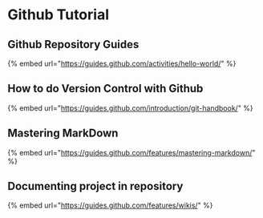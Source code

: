 # Github Tutorial

## Github Repository Guides

{% embed url="https://guides.github.com/activities/hello-world/" %}

## How to do Version Control with Github

{% embed url="https://guides.github.com/introduction/git-handbook/" %}

## Mastering MarkDown

{% embed url="https://guides.github.com/features/mastering-markdown/" %}

## Documenting project in repository

{% embed url="https://guides.github.com/features/wikis/" %}





